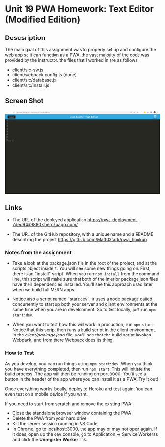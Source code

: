 # Unit 19 PWA Homework: Text Editor (Modified Edition)

## Descsription
The main goal of this assignment was to properly set up and configure the web app so it can function as a PWA. the vast majority of the code was provided by the instructor. the files that I worked in are as follows:
- client/src-sw.js
- client/webpack.config.js (done)
- client/src/database.js
- client/src/install.js



## Screen Shot
![screenshot](./Assets/pwascreenshot.png)

## Links

* The URL of the deployed application
https://pwa-deployment-7ded94d98807.herokuapp.com/

* The URL of the GitHub repository, with a unique name and a README describing the project
https://github.com/Matt0Stark/pwa_hookup


### Notes from the assignment
- Take a look at the package.json file in the root of the project, and at the scripts object inside it. You will see some new things going on. First, there is an "install" script. When you run `npm install` from the command line, this script will make sure that both of the interior package.json files have their dependencies installed. You'll see this approach used later when we build full MERN apps.

- Notice also a script named "start:dev". It uses a node package called concurrently to start up both your server and client environments at the same time when you are in development. So to test locally, just run `npm start:dev`.

- When you want to test how this will work in production, run `npm start`. Notice that this script then runs a build script in the client environment. In the *client/package.json* file, you'll see that the build script invokes Webpack, and from there Webpack does its thing.

### How to Test

As you develop, you can run things using `npm start:dev`. When you think you have everything completed, then run `npm start`. This will initiate the build process. The app will then be running on port 3000. You'll see a button in the header of the app where you can install it as a PWA. Try it out!

Once everything works locally, deploy to Heroku and test again. You can even test on a mobile device if you want.

If you need to start from scratch and remove the existing PWA:

- Close the standalone browser window containing the PWA
- Delete the PWA from your hard drive 
- Kill the server session running in VS Code 
- In Chrome, go to localhost:3000, the app may or may not open again. If it does, open up the dev console, go to Application -> Service Workerss and click the **Unregister Worker** link.